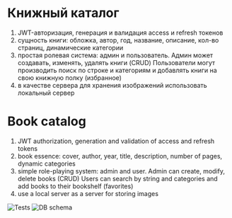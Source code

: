 # Книжный каталог

1. JWT-авторизация, генерация и валидация access и refresh токенов
2. сущность книги: обложка, автор, год, название, описание, кол-во страниц, динамические категории
3. простая ролевая система: админ и пользователь. Админ может создавать, изменять, удалять книги (CRUD) Пользователи могут производить поиск по строке и категориям и добавлять книги на свою книжную полку (избранное)
4. в качестве сервера для хранения изображений использовать локальный сервер

# Book catalog

1. JWT authorization, generation and validation of access and refresh tokens
2. book essence: cover, author, year, title, description, number of pages, dynamic categories
3. simple role-playing system: admin and user. Admin can create, modify, delete books (CRUD) Users can search by string and categories and add books to their bookshelf (favorites)
4. use a local server as a server for storing images

![Tests](https://cdn.discordapp.com/attachments/449268423638122498/1056249736543350847/image.png)
![DB schema](https://cdn.discordapp.com/attachments/449268423638122498/1056249779723702322/Library_-_public.png)

